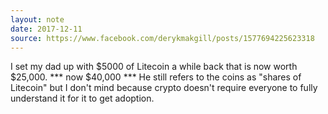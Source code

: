 ```yaml
---
layout: note
date: 2017-12-11
source: https://www.facebook.com/derykmakgill/posts/1577694225623318
---
```


I set my dad up with $5000 of Litecoin a while back that is now worth $25,000.  *** now $40,000 ***
He still refers to the coins as "shares of Litecoin" but I don't mind because crypto doesn't require everyone to fully understand it for it to get adoption. 
